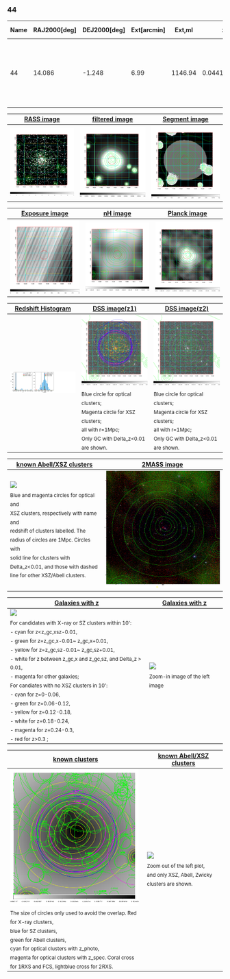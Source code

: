 <div STYLE="page-break-after: always;"></div>

### 44

|Name|RAJ2000[deg]|DEJ2000[deg] |Ext[arcmin]| Ext,ml | z | z_src| C|GC(XSZ,Delta_z<0.01)| GC(OPT,Delta_z<0.01)|GC| R_sig[arcmin] | R500[arcmin] | R500[Mpc]| CRsig[c/s] | CR500[c/s] |L500[1E44 erg/s]|F500[1E-12 erg/s/cm^2]| M500[1E14 Msun]|Tx[keV]|Cnt_sig|Beta|Rc[arcmin]|Comment|Alias|
|---|---|---|---|---|---|------|---|--------|---------|----------|---|---|---|---|---|---|---|---|---|---|---|---|---|---|
|44| 14.086| -1.248| 6.99| 1146.94| 0.0441(0.005)| z1, z_xsz| B| L03, MCXC, PSZ2, Tar, XB| A, N, W| A, C, F20, L03, MCXC, N, PSZ2, SPI, Tar, W, XB| 27.169| 19.215| 1.001| 1.710(0.092)| 1.631(0.088)| 1.383(0.037)| 30.332(0.816)| 2.97(0.04)| 4.25(0.04)| 643.5| 0.763(-0.045+0.054)| 9.221(-0.792+0.887)| -| k556|

|[RASS image](../image/44/44_img.pdf)|[filtered image](../image/44/44_fil.pdf)|[Segment image](../image/44/44_seg.pdf)|
|-------------------|--------------------|-------------------|
| <img src="../image/44/44_img.png" width="300">  | <img src="../image/44/44_fil.png" width="300">   | <img src="../image/44/44_seg.png" width="300">  |

|[Exposure image](../image/44/44_mex.pdf)| [nH image](../image/44/44_nh.pdf)| [Planck image](../image/44/44_p.pdf)|
|-------------------|--------------------|-------------------|
|<img src="../image/44/44_mex.png" width="300">   | <img src="../image/44/44_nh.png" width="300">    | <img src="../image/44/44_p.png" width="300"> |

|[Redshift Histogram](../image/44/44_zg.pdf) | [DSS image(z1)](../image/44/44_dss_z1.pdf)      |  [DSS image(z2)](../image/44/44_dss_z2.pdf)    |
|-------------------|--------------------|-------------------|
|<img src="../image/44/44_zg.png" width="300"> |<img src="../image/44/44_dss_z1.png" width="300"> <sub><br>Blue circle for optical clusters; <br>Magenta circle for XSZ clusters; <br>all with r=1Mpc; <br>Only GC with Delta_z<0.01 are shown. </sub>| <img src="../image/44/44_dss_z2.png" width="300"><sub><br>Blue circle for optical clusters; <br>Magenta circle for XSZ clusters; <br>all with r=1Mpc; <br>Only GC with Delta_z<0.01 are shown. </sub> |

|[known Abell/XSZ clusters](../image/44/44_m.pdf) | [2MASS image](../image/44/44_2mass.pdf)      |
|-------------------|-------------------|
|<img src=../image/44/44_m.png width="300"> <br><sub>Blue and magenta circles for optical and <br>XSZ clusters, respectively with name and <br>redshift of clusters labelled. The <br>radius of circles are 1Mpc. Circles with <br>solid line for clusters with <br>Delta_z<0.01, and those with dashed <br>line for other XSZ/Abell clusters.        </sub>|<img src="../image/44/44_2mass.png" width="300">  |

|[Galaxies with z](../image/44/44_opt_ned.pdf) |[Galaxies with z](../image/44/44_opt_ned_zoom.pdf) |
|-------------------|-------------------|
| <img src=../image/44/44_opt_ned.png width="300"> <br><sub> For candidates with X-ray or SZ clusters within 10': <br> - cyan for z<z_gc,xsz-0.01, <br> - green for z=z_gc,x-0.01~ z_gc,x+0.01, <br> - yellow for z=z_gc,sz-0.01~ z_gc,sz+0.01, <br> - white for z between z_gc,x and z_gc,sz, and Delta_z > 0.01, <br> - magenta for other galaxies; <br>For candiates with no XSZ clusters in 10': <br> - cyan for z=0-0.06, <br> - green for z=0.06-0.12, <br> - yellow for z=0.12-0.18, <br> - white for z=0.18-0.24, <br> - magenta for z=0.24-0.3, <br> - red for z>0.3 ;  </sub>|<img src=../image/44/44_opt_ned_zoom.png width="300">  <br><sub> Zoom-in image of the left image</sub>|

|[known clusters](../image/44/44_gc.pdf) |[known Abell/XSZ clusters](../image/44/44_gc_large.pdf) |
|-------------------|-------------------|
| <img src=../image/44/44_gc.png width="300"> <br><sub> The size of circles only used to avoid the overlap. Red for X-ray clusters, <br> blue for SZ clusters, <br> green for Abell clusters, <br> cyan for optical clusters with z_photo, <br> magenta for optical clusters with z_spec. Coral cross for 1RXS and FCS, lightblue cross for 2RXS. </sub>|<img src=../image/44/44_gc_large.png width="300"> <br><sub> Zoom out of the left plot, <br> and only XSZ, Abell, Zwicky clusters are shown. </sub> |



